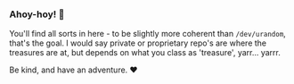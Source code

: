 ### Ahoy-hoy! 👋

You'll find all sorts in here - to be slightly more coherent than `/dev/urandom`, that's the goal. I would say private or proprietary repo's are where the treasures are at, but depends on what you class as 'treasure', yarr... yarrr.

Be kind, and have an adventure. ♥️
